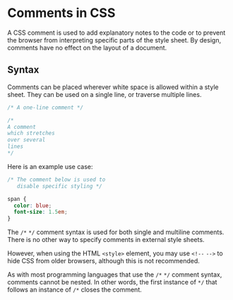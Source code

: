 # Comments in CSS

A CSS comment is used to add explanatory notes to the code or to prevent the browser from interpreting specific parts of the style sheet. By design, comments have no effect on the layout of a document.

## Syntax

Comments can be placed wherever white space is allowed within a style sheet. They can be used on a single line, or traverse multiple lines.

```css
/* A one-line comment */

/*
A comment
which stretches
over several
lines
*/
```

Here is an example use case:

```css
/* The comment below is used to
   disable specific styling */

span {
  color: blue;
  font-size: 1.5em;
}
```

The `/*` `*/` comment syntax is used for both single and multiline comments. There is no other way to specify comments in external style sheets.

However, when using the HTML `<style>` element, you may use `<!--` `-->` to hide CSS from older browsers, although this is not recommended. 

As with most programming languages that use the `/*` `*/` comment syntax, comments cannot be nested. In other words, the first instance of `*/` that follows an instance of `/*` closes the comment.
